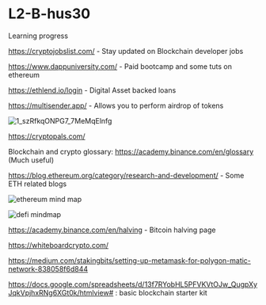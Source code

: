 # L2-B-hus30


Learning progress



https://cryptojobslist.com/ - Stay updated on Blockchain developer jobs

https://www.dappuniversity.com/ - Paid bootcamp and some tuts on ethereum

https://ethlend.io/login - Digital Asset backed loans

https://multisender.app/ - Allows you to perform airdrop of tokens

![1_szRfkqONPG7_7MeMqElnfg](https://user-images.githubusercontent.com/59841174/134557052-949b0710-6b8d-466a-a465-21571700842d.jpg)

https://cryptopals.com/



Blockchain and crypto glossary: https://academy.binance.com/en/glossary (Much useful)

https://blog.ethereum.org/category/research-and-development/ - Some ETH related blogs

![ethereum mind map](https://user-images.githubusercontent.com/59841174/138242637-82ca939d-fb23-4038-bc08-e45362bc8584.PNG)

![defi mindmap](https://user-images.githubusercontent.com/59841174/138242693-c35a2830-ab2a-4d48-941d-a8ef279d77aa.PNG)

https://academy.binance.com/en/halving - Bitcoin halving page

https://whiteboardcrypto.com/

https://medium.com/stakingbits/setting-up-metamask-for-polygon-matic-network-838058f6d844

https://docs.google.com/spreadsheets/d/13f7RYobHL5PFVKVtOJw_QugpXyJqkVpjhxRNg6XGt0k/htmlview# : basic blockchain starter kit
